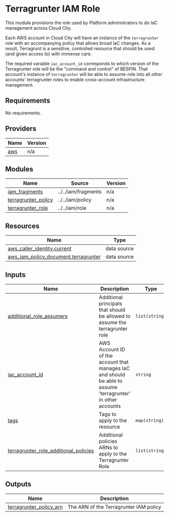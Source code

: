 # Terragrunter IAM Role

This module provisions the role used by Platform administrators to do IaC management across Cloud City.

Each AWS account in Cloud City will have an instance of the `terragrunter` role with an accompanying policy that allows
broad IaC changes. As a result, Terragrunt is a sensitive, controlled resource that should be used (and given access to)
with immense care.

The required variable `iac_account_id` corresponds to which version of the Terragrunter role will be the "command and 
control" of BESPIN. That account's instance of `terragrunter` will be able to assume-role into all *other* accounts'
terragrunter roles to enable cross-account infrastructure management.

<!-- BEGIN_TF_DOCS -->
## Requirements

No requirements.

## Providers

| Name | Version |
|------|---------|
| <a name="provider_aws"></a> [aws](#provider\_aws) | n/a |

## Modules

| Name | Source | Version |
|------|--------|---------|
| <a name="module_iam_fragments"></a> [iam\_fragments](#module\_iam\_fragments) | ../../iam/fragments | n/a |
| <a name="module_terragrunter_policy"></a> [terragrunter\_policy](#module\_terragrunter\_policy) | ../../iam/policy | n/a |
| <a name="module_terragrunter_role"></a> [terragrunter\_role](#module\_terragrunter\_role) | ../../iam/role | n/a |

## Resources

| Name | Type |
|------|------|
| [aws_caller_identity.current](https://registry.terraform.io/providers/hashicorp/aws/latest/docs/data-sources/caller_identity) | data source |
| [aws_iam_policy_document.terragrunter](https://registry.terraform.io/providers/hashicorp/aws/latest/docs/data-sources/iam_policy_document) | data source |

## Inputs

| Name | Description | Type | Default | Required |
|------|-------------|------|---------|:--------:|
| <a name="input_additional_role_assumers"></a> [additional\_role\_assumers](#input\_additional\_role\_assumers) | Additional principals that should be allowed to assume the terragrunter role | `list(string)` | `[]` | no |
| <a name="input_iac_account_id"></a> [iac\_account\_id](#input\_iac\_account\_id) | AWS Account ID of the account that manages IaC and should be able to assume 'terragrunter' in other accounts | `string` | n/a | yes |
| <a name="input_tags"></a> [tags](#input\_tags) | Tags to apply to the resource | `map(string)` | `{}` | no |
| <a name="input_terragrunter_role_additional_policies"></a> [terragrunter\_role\_additional\_policies](#input\_terragrunter\_role\_additional\_policies) | Additional policies ARNs to apply to the Terragrunter Role | `list(string)` | `[]` | no |

## Outputs

| Name | Description |
|------|-------------|
| <a name="output_terragrunter_policy_arn"></a> [terragrunter\_policy\_arn](#output\_terragrunter\_policy\_arn) | The ARN of the Terragrunter IAM policy |
<!-- END_TF_DOCS -->